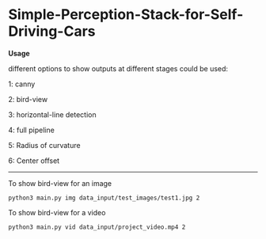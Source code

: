 # Simple-Perception-Stack-for-Self-Driving-Cars

**Usage**

different options to show outputs at different stages could be used:

1: canny

2: bird-view

3: horizontal-line detection

4: full pipeline

5: Radius of curvature 

6: Center offset

------------------------------------------------------------------------------------------------

To show bird-view for an image 

`python3 main.py img data_input/test_images/test1.jpg 2`

To show bird-view for a video

`python3 main.py vid data_input/project_video.mp4 2`

